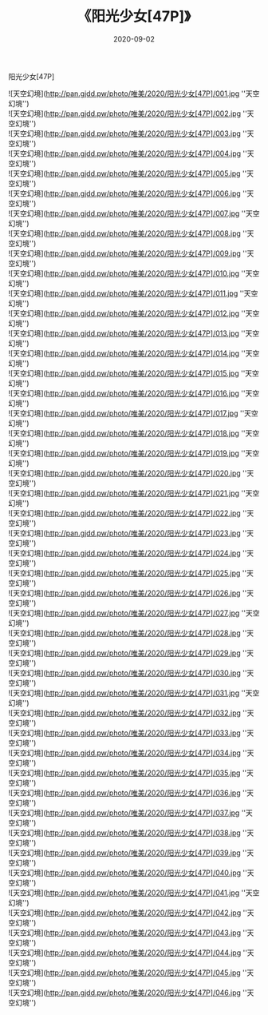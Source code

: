 ﻿---
layout: post
title:  《阳光少女[47P]》
date:   2020-09-02
img: http://pan.gjdd.pw/photo/唯美/2020/阳光少女[47P]/000.jpg
categories: [美女, 清纯, 唯美]
---

阳光少女[47P]



![天空幻境](http://pan.gjdd.pw/photo/唯美/2020/阳光少女[47P]/001.jpg ''天空幻境'') <br>
![天空幻境](http://pan.gjdd.pw/photo/唯美/2020/阳光少女[47P]/002.jpg ''天空幻境'') <br>
![天空幻境](http://pan.gjdd.pw/photo/唯美/2020/阳光少女[47P]/003.jpg ''天空幻境'') <br>
![天空幻境](http://pan.gjdd.pw/photo/唯美/2020/阳光少女[47P]/004.jpg ''天空幻境'') <br>
![天空幻境](http://pan.gjdd.pw/photo/唯美/2020/阳光少女[47P]/005.jpg ''天空幻境'') <br>
![天空幻境](http://pan.gjdd.pw/photo/唯美/2020/阳光少女[47P]/006.jpg ''天空幻境'') <br>
![天空幻境](http://pan.gjdd.pw/photo/唯美/2020/阳光少女[47P]/007.jpg ''天空幻境'') <br>
![天空幻境](http://pan.gjdd.pw/photo/唯美/2020/阳光少女[47P]/008.jpg ''天空幻境'') <br>
![天空幻境](http://pan.gjdd.pw/photo/唯美/2020/阳光少女[47P]/009.jpg ''天空幻境'') <br>
![天空幻境](http://pan.gjdd.pw/photo/唯美/2020/阳光少女[47P]/010.jpg ''天空幻境'') <br>
![天空幻境](http://pan.gjdd.pw/photo/唯美/2020/阳光少女[47P]/011.jpg ''天空幻境'') <br>
![天空幻境](http://pan.gjdd.pw/photo/唯美/2020/阳光少女[47P]/012.jpg ''天空幻境'') <br>
![天空幻境](http://pan.gjdd.pw/photo/唯美/2020/阳光少女[47P]/013.jpg ''天空幻境'') <br>
![天空幻境](http://pan.gjdd.pw/photo/唯美/2020/阳光少女[47P]/014.jpg ''天空幻境'') <br>
![天空幻境](http://pan.gjdd.pw/photo/唯美/2020/阳光少女[47P]/015.jpg ''天空幻境'') <br>
![天空幻境](http://pan.gjdd.pw/photo/唯美/2020/阳光少女[47P]/016.jpg ''天空幻境'') <br>
![天空幻境](http://pan.gjdd.pw/photo/唯美/2020/阳光少女[47P]/017.jpg ''天空幻境'') <br>
![天空幻境](http://pan.gjdd.pw/photo/唯美/2020/阳光少女[47P]/018.jpg ''天空幻境'') <br>
![天空幻境](http://pan.gjdd.pw/photo/唯美/2020/阳光少女[47P]/019.jpg ''天空幻境'') <br>
![天空幻境](http://pan.gjdd.pw/photo/唯美/2020/阳光少女[47P]/020.jpg ''天空幻境'') <br>
![天空幻境](http://pan.gjdd.pw/photo/唯美/2020/阳光少女[47P]/021.jpg ''天空幻境'') <br>
![天空幻境](http://pan.gjdd.pw/photo/唯美/2020/阳光少女[47P]/022.jpg ''天空幻境'') <br>
![天空幻境](http://pan.gjdd.pw/photo/唯美/2020/阳光少女[47P]/023.jpg ''天空幻境'') <br>
![天空幻境](http://pan.gjdd.pw/photo/唯美/2020/阳光少女[47P]/024.jpg ''天空幻境'') <br>
![天空幻境](http://pan.gjdd.pw/photo/唯美/2020/阳光少女[47P]/025.jpg ''天空幻境'') <br>
![天空幻境](http://pan.gjdd.pw/photo/唯美/2020/阳光少女[47P]/026.jpg ''天空幻境'') <br>
![天空幻境](http://pan.gjdd.pw/photo/唯美/2020/阳光少女[47P]/027.jpg ''天空幻境'') <br>
![天空幻境](http://pan.gjdd.pw/photo/唯美/2020/阳光少女[47P]/028.jpg ''天空幻境'') <br>
![天空幻境](http://pan.gjdd.pw/photo/唯美/2020/阳光少女[47P]/029.jpg ''天空幻境'') <br>
![天空幻境](http://pan.gjdd.pw/photo/唯美/2020/阳光少女[47P]/030.jpg ''天空幻境'') <br>
![天空幻境](http://pan.gjdd.pw/photo/唯美/2020/阳光少女[47P]/031.jpg ''天空幻境'') <br>
![天空幻境](http://pan.gjdd.pw/photo/唯美/2020/阳光少女[47P]/032.jpg ''天空幻境'') <br>
![天空幻境](http://pan.gjdd.pw/photo/唯美/2020/阳光少女[47P]/033.jpg ''天空幻境'') <br>
![天空幻境](http://pan.gjdd.pw/photo/唯美/2020/阳光少女[47P]/034.jpg ''天空幻境'') <br>
![天空幻境](http://pan.gjdd.pw/photo/唯美/2020/阳光少女[47P]/035.jpg ''天空幻境'') <br>
![天空幻境](http://pan.gjdd.pw/photo/唯美/2020/阳光少女[47P]/036.jpg ''天空幻境'') <br>
![天空幻境](http://pan.gjdd.pw/photo/唯美/2020/阳光少女[47P]/037.jpg ''天空幻境'') <br>
![天空幻境](http://pan.gjdd.pw/photo/唯美/2020/阳光少女[47P]/038.jpg ''天空幻境'') <br>
![天空幻境](http://pan.gjdd.pw/photo/唯美/2020/阳光少女[47P]/039.jpg ''天空幻境'') <br>
![天空幻境](http://pan.gjdd.pw/photo/唯美/2020/阳光少女[47P]/040.jpg ''天空幻境'') <br>
![天空幻境](http://pan.gjdd.pw/photo/唯美/2020/阳光少女[47P]/041.jpg ''天空幻境'') <br>
![天空幻境](http://pan.gjdd.pw/photo/唯美/2020/阳光少女[47P]/042.jpg ''天空幻境'') <br>
![天空幻境](http://pan.gjdd.pw/photo/唯美/2020/阳光少女[47P]/043.jpg ''天空幻境'') <br>
![天空幻境](http://pan.gjdd.pw/photo/唯美/2020/阳光少女[47P]/044.jpg ''天空幻境'') <br>
![天空幻境](http://pan.gjdd.pw/photo/唯美/2020/阳光少女[47P]/045.jpg ''天空幻境'') <br>
![天空幻境](http://pan.gjdd.pw/photo/唯美/2020/阳光少女[47P]/046.jpg ''天空幻境'') <br>